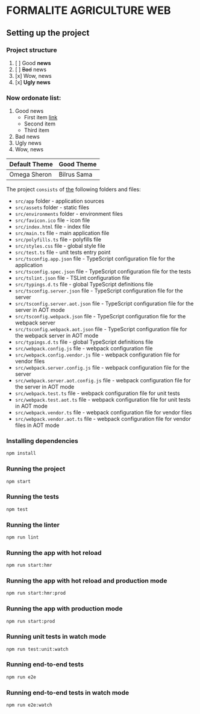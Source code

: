 # FORMALITE AGRICULTURE WEB
## Setting up the project

### Project structure

1. [ ] Good **news**
2. [ ] ~~Bad~~ news
4. [x] Wow, news
3. [x] **Ugly news**



### Now ordonate list:

1. Good news
   - First item [link](Goog.com)
   - Second item
   - Third item
2. Bad news
3. Ugly news
4. Wow, news

| **Default Theme** | **Good Theme** |
|---------------|------------|
| Omega Sheron | Bilrus Sama|

The project `consists` of [the](https://github.com/Formalite/formalite-agriculture-web/tree/master/src/app) following folders and files:

- `src/app` folder - application sources
- `src/assets` folder - static files
- `src/environments` folder - environment files
- `src/favicon.ico` file - icon file
- `src/index.html` file - index file
- `src/main.ts` file - main application file
- `src/polyfills.ts` file - polyfills file
- `src/styles.css` file - global style file
- `src/test.ts` file - unit tests entry point
- `src/tsconfig.app.json` file - TypeScript configuration file for the application
- `src/tsconfig.spec.json` file - TypeScript configuration file for the tests
- `src/tslint.json` file - TSLint configuration file
- `src/typings.d.ts` file - global TypeScript definitions file
- `src/tsconfig.server.json` file - TypeScript configuration file for the server
- `src/tsconfig.server.aot.json` file - TypeScript configuration file for the server in AOT mode
- `src/tsconfig.webpack.json` file - TypeScript configuration file for the webpack server
- `src/tsconfig.webpack.aot.json` file - TypeScript configuration file for the webpack server in AOT mode
- `src/typings.d.ts` file - global TypeScript definitions file
- `src/webpack.config.js` file - webpack configuration file
- `src/webpack.config.vendor.js` file - webpack configuration file for vendor files
- `src/webpack.server.config.js` file - webpack configuration file for the server
- `src/webpack.server.aot.config.js` file - webpack configuration file for the server in AOT mode
- `src/webpack.test.ts` file - webpack configuration file for unit tests
- `src/webpack.test.aot.ts` file - webpack configuration file for unit tests in AOT mode
- `src/webpack.vendor.ts` file - webpack configuration file for vendor files
- `src/webpack.vendor.aot.ts` file - webpack configuration file for vendor files in AOT mode


### Installing dependencies

```bash
npm install
```

### Running the project

```bash
npm start
```

### Running the tests

```bash
npm test
```

### Running the linter

```bash
npm run lint
```

### Running the app with hot reload

```bash
npm run start:hmr
```

### Running the app with hot reload and production mode

```bash
npm run start:hmr:prod
```

### Running the app with production mode

```bash
npm run start:prod
```

### Running unit tests in watch mode

```bash
npm run test:unit:watch
```

### Running end-to-end tests

```bash
npm run e2e
```

### Running end-to-end tests in watch mode

```bash
npm run e2e:watch
```
